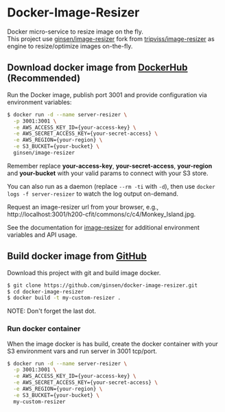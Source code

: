 # Docker-Image-Resizer

Docker micro-service to resize image on the fly.<br>
This project use [ginsen/image-resizer](https://github.com/ginsen/image-resizer.git) fork from [tripviss/image-resizer](https://github.com/tripviss/image-resizer) as engine to resize/optimize
images on-the-fly.

## Download docker image from [DockerHub](https://hub.docker.com/r/ginsen/image-resizer) (Recommended)

Run the Docker image, publish port 3001 and provide configuration via environment variables:

```bash
$ docker run -d --name server-resizer \
  -p 3001:3001 \
  -e AWS_ACCESS_KEY_ID={your-access-key} \
  -e AWS_SECRET_ACCESS_KEY={your-secret-access} \
  -e AWS_REGION={your-region} \
  -e S3_BUCKET={your-bucket} \
  ginsen/image-resizer 
```

Remember replace **your-access-key**, **your-secret-access**, **your-region** and **your-bucket** with your valid
params to connect with your S3 store.

You can also run as a daemon (replace `--rm -ti` with `-d`), then use `docker logs -f server-resizer` to watch the log
output on-demand.

Request an image-resizer url from your browser, e.g., http://localhost:3001/h200-cfit/commons/c/c4/Monkey_Island.jpg.

See the documentation for [image-resizer](https://github.com/ginsen/image-resizer) for additional environment variables
and API usage.


## Build docker image from [GitHub](https://github.com/ginsen/docker-image-resizer)

Download this project with git and build image docker.

```bash
$ git clone https://github.com/ginsen/docker-image-resizer.git
$ cd docker-image-resizer
$ docker build -t my-custom-resizer .
```

NOTE: Don't forget the last dot.

### Run docker container

When the image docker is has build, create the docker container with your S3 environment vars and run server in 3001 tcp/port.

```bash
$ docker run -d --name server-resizer \
  -p 3001:3001 \
  -e AWS_ACCESS_KEY_ID={your-access-key} \
  -e AWS_SECRET_ACCESS_KEY={your-secret-access} \
  -e AWS_REGION={your-region} \
  -e S3_BUCKET={your-bucket} \
  my-custom-resizer
```
